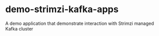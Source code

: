 # demo-strimzi-kafka-apps
A demo application that demonstrate interaction with Strimzi managed Kafka cluster
